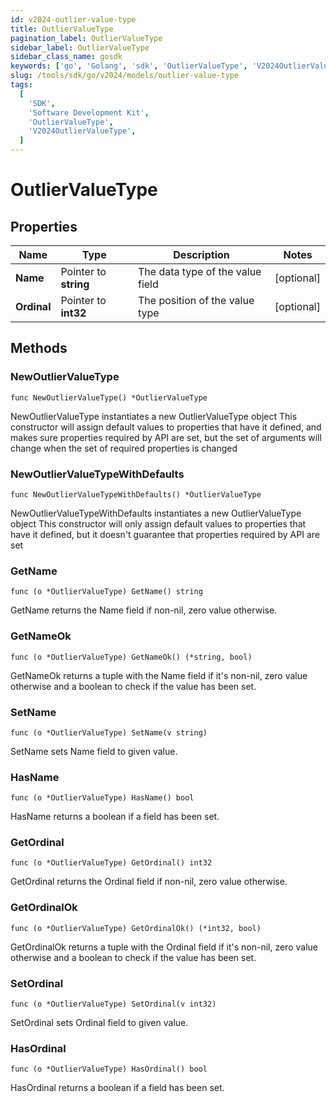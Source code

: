 ```yaml
---
id: v2024-outlier-value-type
title: OutlierValueType
pagination_label: OutlierValueType
sidebar_label: OutlierValueType
sidebar_class_name: gosdk
keywords: ['go', 'Golang', 'sdk', 'OutlierValueType', 'V2024OutlierValueType']
slug: /tools/sdk/go/v2024/models/outlier-value-type
tags:
  [
    'SDK',
    'Software Development Kit',
    'OutlierValueType',
    'V2024OutlierValueType',
  ]
---
```


# OutlierValueType

## Properties

| Name | Type | Description | Notes |
| --- | --- | --- | --- |
| **Name** | Pointer to **string** | The data type of the value field | [optional] |
| **Ordinal** | Pointer to **int32** | The position of the value type | [optional] |

## Methods

### NewOutlierValueType

`func NewOutlierValueType() *OutlierValueType`

NewOutlierValueType instantiates a new OutlierValueType object This constructor will assign default values to properties that have it defined, and makes sure properties required by API are set, but the set of arguments will change when the set of required properties is changed

### NewOutlierValueTypeWithDefaults

`func NewOutlierValueTypeWithDefaults() *OutlierValueType`

NewOutlierValueTypeWithDefaults instantiates a new OutlierValueType object This constructor will only assign default values to properties that have it defined, but it doesn't guarantee that properties required by API are set

### GetName

`func (o *OutlierValueType) GetName() string`

GetName returns the Name field if non-nil, zero value otherwise.

### GetNameOk

`func (o *OutlierValueType) GetNameOk() (*string, bool)`

GetNameOk returns a tuple with the Name field if it's non-nil, zero value otherwise and a boolean to check if the value has been set.

### SetName

`func (o *OutlierValueType) SetName(v string)`

SetName sets Name field to given value.

### HasName

`func (o *OutlierValueType) HasName() bool`

HasName returns a boolean if a field has been set.

### GetOrdinal

`func (o *OutlierValueType) GetOrdinal() int32`

GetOrdinal returns the Ordinal field if non-nil, zero value otherwise.

### GetOrdinalOk

`func (o *OutlierValueType) GetOrdinalOk() (*int32, bool)`

GetOrdinalOk returns a tuple with the Ordinal field if it's non-nil, zero value otherwise and a boolean to check if the value has been set.

### SetOrdinal

`func (o *OutlierValueType) SetOrdinal(v int32)`

SetOrdinal sets Ordinal field to given value.

### HasOrdinal

`func (o *OutlierValueType) HasOrdinal() bool`

HasOrdinal returns a boolean if a field has been set.
